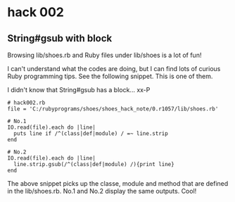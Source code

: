 # hack 002

## String#gsub with block

Browsing lib/shoes.rb and Ruby files under lib/shoes is a lot of fun!

I can't understand what the codes are doing, but I can find lots of curious Ruby programming tips. See the following snippet. This is one of them. 

I didn't know that String#gsub has a block... xx-P

	# hack002.rb
	file = 'C:/rubyprograms/shoes/shoes_hack_note/0.r1057/lib/shoes.rb'
	
	# No.1
	IO.read(file).each do |line|
	  puts line if /^(class|def|module) / =~ line.strip
	end
	
	# No.2
	IO.read(file).each do |line|
	  line.strip.gsub(/^(class|def|module) /){print line}
	end

The above snippet picks up the classe, module and method that are defined in the lib/shoes.rb. No.1 and No.2 display the same outputs. Cool!



